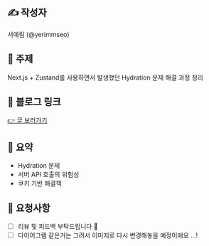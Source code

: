 ## ✍️ 작성자
서예림 (@yerimmseo)

## 📌 주제
Next.js + Zustand를 사용하면서 발생했던 Hydration 문제 해결 과정 정리

## 🔗 블로그 링크
[👉 글 보러가기](https://velog.io/@yerim7386/Next.js-Zustand-Hydration-%ED%95%B4%EA%B2%B0%ED%95%98%EA%B8%B0)

## 📝 요약
- Hydration 문제
- 서버 API 호출의 위험성
- 쿠키 기반 해결책

## 🤝 요청사항
- [ ] 리뷰 및 피드백 부탁드립니다 🙏
- [ ] 다이어그램 같은거는 그려서 이미지로 다시 변경해놓을 예정이에요 ...!
